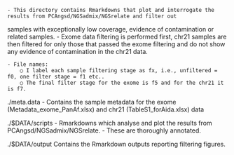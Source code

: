 	- This directory contains Rmarkdowns that plot and interrogate the results from PCAngsd/NGSadmix/NGSrelate and filter out 
samples with exceptionally low coverage, evidence of contamination or related samples.
	- Exome data filtering is performed first, chr21 samples are then filtered for only those that passed the exome filtering and 
do not show any evidence of contamination in the chr21 data.

	- File names:
		○ I label each sample filtering stage as fx, i.e., unfiltered = f0, one filter stage = f1 etc.. 
		○ The final filter stage for the exome is f5 and for the chr21 it is f7.

./meta.data
	- Contains the sample metadata for the exome (Metadata_exome_PanAf.xlsx) and chr21 (TableS1_forAida.xlsx) data

./$DATA/scripts
	- Rmarkdowns which analyse and plot the results from PCAngsd/NGSadmix/NGSrelate.
	- These are thoroughly annotated.

./$DATA/output
Contains the Rmarkdown outputs reporting filtering figures.
